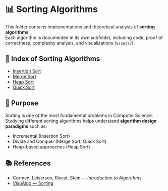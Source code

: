 # 📊 Sorting Algorithms

This folder contains implementations and theoretical analysis of **sorting algorithms**.  
Each algorithm is documented in its own subfolder, including code, proof of correctness, complexity analysis, and visualizations (`assets/`).

## 📂 Index of Sorting Algorithms

- [Insertion Sort](./sorting/insertion_sort/README.md)  
- [Merge Sort](./sorting/merge_sort/README.md)  
- [Heap Sort](./sorting/heap_sort/README.md)  
- [Quick Sort](./sorting/quick_sort/README.md)  

## 🎯 Purpose
Sorting is one of the most fundamental problems in Computer Science.  
Studying different sorting algorithms helps understand **algorithm design paradigms** such as:
- Incremental (Insertion Sort)  
- Divide and Conquer (Merge Sort, Quick Sort)  
- Heap-based approaches (Heap Sort)  

## 📚 References
- Cormen, Leiserson, Rivest, Stein — *Introduction to Algorithms*  
- [VisuAlgo — Sorting](https://visualgo.net/en/sorting)
